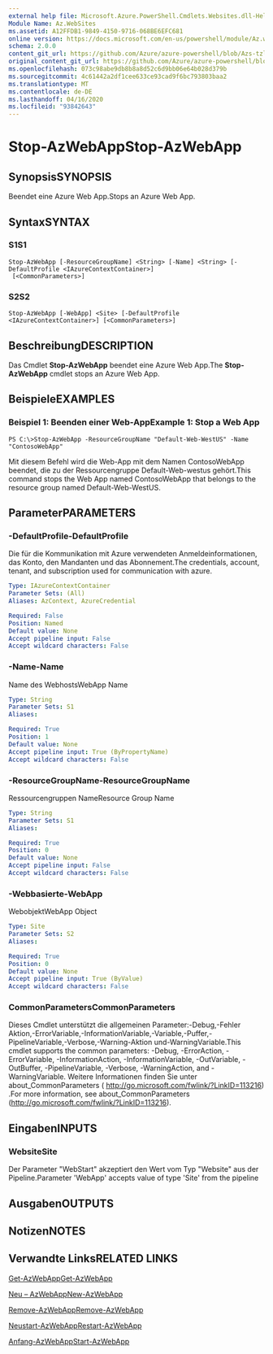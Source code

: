 ```yaml
---
external help file: Microsoft.Azure.PowerShell.Cmdlets.Websites.dll-Help.xml
Module Name: Az.WebSites
ms.assetid: A12FFDB1-9849-4150-9716-068BE6EFC681
online version: https://docs.microsoft.com/en-us/powershell/module/Az.websites/stop-Azwebapp
schema: 2.0.0
content_git_url: https://github.com/Azure/azure-powershell/blob/Azs-tzl/src/Websites/Websites/help/Stop-AzWebApp.md
original_content_git_url: https://github.com/Azure/azure-powershell/blob/Azs-tzl/src/Websites/Websites/help/Stop-AzWebApp.md
ms.openlocfilehash: 073c98abe9db8b8a8d52c6d9bb06e64b028d379b
ms.sourcegitcommit: 4c61442a2df1cee633ce93cad9f6bc793803baa2
ms.translationtype: MT
ms.contentlocale: de-DE
ms.lasthandoff: 04/16/2020
ms.locfileid: "93842643"
---
```

# <span data-ttu-id="538a7-101">Stop-AzWebApp</span><span class="sxs-lookup"><span data-stu-id="538a7-101">Stop-AzWebApp</span></span>

## <span data-ttu-id="538a7-102">Synopsis</span><span class="sxs-lookup"><span data-stu-id="538a7-102">SYNOPSIS</span></span>
<span data-ttu-id="538a7-103">Beendet eine Azure Web App.</span><span class="sxs-lookup"><span data-stu-id="538a7-103">Stops an Azure Web App.</span></span>

## <span data-ttu-id="538a7-104">Syntax</span><span class="sxs-lookup"><span data-stu-id="538a7-104">SYNTAX</span></span>

### <span data-ttu-id="538a7-105">S1</span><span class="sxs-lookup"><span data-stu-id="538a7-105">S1</span></span>
```
Stop-AzWebApp [-ResourceGroupName] <String> [-Name] <String> [-DefaultProfile <IAzureContextContainer>]
 [<CommonParameters>]
```

### <span data-ttu-id="538a7-106">S2</span><span class="sxs-lookup"><span data-stu-id="538a7-106">S2</span></span>
```
Stop-AzWebApp [-WebApp] <Site> [-DefaultProfile <IAzureContextContainer>] [<CommonParameters>]
```

## <span data-ttu-id="538a7-107">Beschreibung</span><span class="sxs-lookup"><span data-stu-id="538a7-107">DESCRIPTION</span></span>
<span data-ttu-id="538a7-108">Das Cmdlet **Stop-AzWebApp** beendet eine Azure Web App.</span><span class="sxs-lookup"><span data-stu-id="538a7-108">The **Stop-AzWebApp** cmdlet stops an Azure Web App.</span></span>

## <span data-ttu-id="538a7-109">Beispiele</span><span class="sxs-lookup"><span data-stu-id="538a7-109">EXAMPLES</span></span>

### <span data-ttu-id="538a7-110">Beispiel 1: Beenden einer Web-App</span><span class="sxs-lookup"><span data-stu-id="538a7-110">Example 1: Stop a Web App</span></span>
```
PS C:\>Stop-AzWebApp -ResourceGroupName "Default-Web-WestUS" -Name "ContosoWebApp"
```

<span data-ttu-id="538a7-111">Mit diesem Befehl wird die Web-App mit dem Namen ContosoWebApp beendet, die zu der Ressourcengruppe Default-Web-westus gehört.</span><span class="sxs-lookup"><span data-stu-id="538a7-111">This command stops the Web App named ContosoWebApp that belongs to the resource group named Default-Web-WestUS.</span></span>

## <span data-ttu-id="538a7-112">Parameter</span><span class="sxs-lookup"><span data-stu-id="538a7-112">PARAMETERS</span></span>

### <span data-ttu-id="538a7-113">-DefaultProfile</span><span class="sxs-lookup"><span data-stu-id="538a7-113">-DefaultProfile</span></span>
<span data-ttu-id="538a7-114">Die für die Kommunikation mit Azure verwendeten Anmeldeinformationen, das Konto, den Mandanten und das Abonnement.</span><span class="sxs-lookup"><span data-stu-id="538a7-114">The credentials, account, tenant, and subscription used for communication with azure.</span></span>

```yaml
Type: IAzureContextContainer
Parameter Sets: (All)
Aliases: AzContext, AzureCredential

Required: False
Position: Named
Default value: None
Accept pipeline input: False
Accept wildcard characters: False
```

### <span data-ttu-id="538a7-115">-Name</span><span class="sxs-lookup"><span data-stu-id="538a7-115">-Name</span></span>
<span data-ttu-id="538a7-116">Name des Webhosts</span><span class="sxs-lookup"><span data-stu-id="538a7-116">WebApp Name</span></span>

```yaml
Type: String
Parameter Sets: S1
Aliases: 

Required: True
Position: 1
Default value: None
Accept pipeline input: True (ByPropertyName)
Accept wildcard characters: False
```

### <span data-ttu-id="538a7-117">-ResourceGroupName</span><span class="sxs-lookup"><span data-stu-id="538a7-117">-ResourceGroupName</span></span>
<span data-ttu-id="538a7-118">Ressourcengruppen Name</span><span class="sxs-lookup"><span data-stu-id="538a7-118">Resource Group Name</span></span>

```yaml
Type: String
Parameter Sets: S1
Aliases: 

Required: True
Position: 0
Default value: None
Accept pipeline input: False
Accept wildcard characters: False
```

### <span data-ttu-id="538a7-119">-Webbasierte</span><span class="sxs-lookup"><span data-stu-id="538a7-119">-WebApp</span></span>
<span data-ttu-id="538a7-120">Webobjekt</span><span class="sxs-lookup"><span data-stu-id="538a7-120">WebApp Object</span></span>

```yaml
Type: Site
Parameter Sets: S2
Aliases: 

Required: True
Position: 0
Default value: None
Accept pipeline input: True (ByValue)
Accept wildcard characters: False
```

### <span data-ttu-id="538a7-121">CommonParameters</span><span class="sxs-lookup"><span data-stu-id="538a7-121">CommonParameters</span></span>
<span data-ttu-id="538a7-122">Dieses Cmdlet unterstützt die allgemeinen Parameter:-Debug,-Fehler Aktion,-ErrorVariable,-InformationVariable,-Variable,-Puffer,-PipelineVariable,-Verbose,-Warning-Aktion und-WarningVariable.</span><span class="sxs-lookup"><span data-stu-id="538a7-122">This cmdlet supports the common parameters: -Debug, -ErrorAction, -ErrorVariable, -InformationAction, -InformationVariable, -OutVariable, -OutBuffer, -PipelineVariable, -Verbose, -WarningAction, and -WarningVariable.</span></span> <span data-ttu-id="538a7-123">Weitere Informationen finden Sie unter about_CommonParameters ( http://go.microsoft.com/fwlink/?LinkID=113216) .</span><span class="sxs-lookup"><span data-stu-id="538a7-123">For more information, see about_CommonParameters (http://go.microsoft.com/fwlink/?LinkID=113216).</span></span>

## <span data-ttu-id="538a7-124">Eingaben</span><span class="sxs-lookup"><span data-stu-id="538a7-124">INPUTS</span></span>

### <span data-ttu-id="538a7-125">Website</span><span class="sxs-lookup"><span data-stu-id="538a7-125">Site</span></span>
<span data-ttu-id="538a7-126">Der Parameter "WebStart" akzeptiert den Wert vom Typ "Website" aus der Pipeline.</span><span class="sxs-lookup"><span data-stu-id="538a7-126">Parameter 'WebApp' accepts value of type 'Site' from the pipeline</span></span>

## <span data-ttu-id="538a7-127">Ausgaben</span><span class="sxs-lookup"><span data-stu-id="538a7-127">OUTPUTS</span></span>

## <span data-ttu-id="538a7-128">Notizen</span><span class="sxs-lookup"><span data-stu-id="538a7-128">NOTES</span></span>

## <span data-ttu-id="538a7-129">Verwandte Links</span><span class="sxs-lookup"><span data-stu-id="538a7-129">RELATED LINKS</span></span>

[<span data-ttu-id="538a7-130">Get-AzWebApp</span><span class="sxs-lookup"><span data-stu-id="538a7-130">Get-AzWebApp</span></span>](./Get-AzWebApp.md)

[<span data-ttu-id="538a7-131">Neu – AzWebApp</span><span class="sxs-lookup"><span data-stu-id="538a7-131">New-AzWebApp</span></span>](./New-AzWebApp.md)

[<span data-ttu-id="538a7-132">Remove-AzWebApp</span><span class="sxs-lookup"><span data-stu-id="538a7-132">Remove-AzWebApp</span></span>](./Remove-AzWebApp.md)

[<span data-ttu-id="538a7-133">Neustart-AzWebApp</span><span class="sxs-lookup"><span data-stu-id="538a7-133">Restart-AzWebApp</span></span>](./Restart-AzWebApp.md)

[<span data-ttu-id="538a7-134">Anfang-AzWebApp</span><span class="sxs-lookup"><span data-stu-id="538a7-134">Start-AzWebApp</span></span>](./Start-AzWebApp.md)


